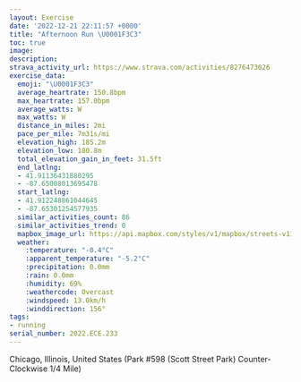 ```yaml
---
layout: Exercise
date: '2022-12-21 22:11:57 +0000'
title: "Afternoon Run \U0001F3C3"
toc: true
image:
description:
strava_activity_url: https://www.strava.com/activities/8276473026
exercise_data:
  emoji: "\U0001F3C3"
  average_heartrate: 150.8bpm
  max_heartrate: 157.0bpm
  average_watts: W
  max_watts: W
  distance_in_miles: 2mi
  pace_per_mile: 7m31s/mi
  elevation_high: 185.2m
  elevation_low: 180.8m
  total_elevation_gain_in_feet: 31.5ft
  end_latlng:
  - 41.91136431880295
  - -87.65008013695478
  start_latlng:
  - 41.912248861044645
  - -87.65301254577935
  similar_activities_count: 86
  similar_activities_trend: 0
  mapbox_image_url: https://api.mapbox.com/styles/v1/mapbox/streets-v11/static/path-5+787af2-1.0(i%7Bx~Fbl~uOA%7BBrBeD%60%40u%40BME_D%3FyABKPB%40MAc%40DyJE%7D%40A%7DA%40_%40Cm%40A_B%3FqBB_%40FMh%40%5DRGp%40ANFDP%40PArDBz%40BJLRNLJDP%3F%60ACPEPOLWFY%40_%40EeCKe%40OQYKuADMBOHKRIZD~C%40XHTPVNFP%3FhAGNEPOFKFWBi%40E_CGc%40KSIGSGa%40Am%40DQ%40QHMNM%60%40FhDDZDLVVRFrAGRKLONg%40%40QE%7BCESISSOSCc%40%3F%7B%40HSJKPIT%3FNDdDDTJPPNRDfACTEPKFIJW%40MAcDC%5BGSQOMEi%40E%7DA%3FKAMKOC%5BDk%40C_%40%40QJOBGFH~C%3Fz%40HzBExFD%60EA%7CC),pin-s-s+e5b22e(-87.65138,41.91173),pin-s-f+89ae00(-87.64839999999998,41.911000000000016)/auto/800x800?access_token=pk.eyJ1Ijoiam9zaGJlY2ttYW4iLCJhIjoiY205eWR2aDd1MWZ6djJrbXc4a3M0bWZleiJ9.XiG9OWkNcZk2QzjJbxLB4A
  weather:
    :temperature: "-0.4°C"
    :apparent_temperature: "-5.2°C"
    :precipitation: 0.0mm
    :rain: 0.0mm
    :humidity: 69%
    :weathercode: Overcast
    :windspeed: 13.0km/h
    :winddirection: 156°
tags:
- running
serial_number: 2022.ECE.233
---
```

Chicago, Illinois, United States (Park #598 (Scott Street Park) Counter-Clockwise 1/4 Mile)

